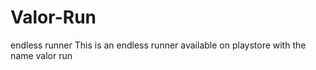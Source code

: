 # Valor-Run
endless runner
This is an endless runner available on playstore with the name valor run 
